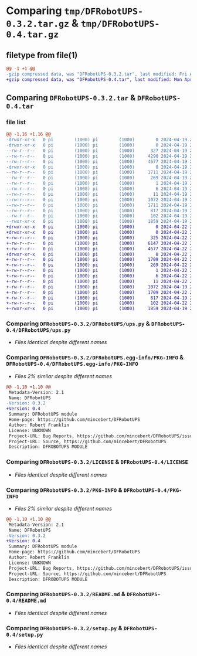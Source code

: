 # Comparing `tmp/DFRobotUPS-0.3.2.tar.gz` & `tmp/DFRobotUPS-0.4.tar.gz`

## filetype from file(1)

```diff
@@ -1 +1 @@
-gzip compressed data, was "DFRobotUPS-0.3.2.tar", last modified: Fri Apr 19 23:43:06 2024, max compression
+gzip compressed data, was "DFRobotUPS-0.4.tar", last modified: Mon Apr 22 23:17:54 2024, max compression
```

## Comparing `DFRobotUPS-0.3.2.tar` & `DFRobotUPS-0.4.tar`

### file list

```diff
@@ -1,16 +1,16 @@
-drwxr-xr-x   0 pi        (1000) pi        (1000)        0 2024-04-19 23:43:06.693239 DFRobotUPS-0.3.2/
-drwxr-xr-x   0 pi        (1000) pi        (1000)        0 2024-04-19 23:43:06.693239 DFRobotUPS-0.3.2/DFRobotUPS/
--rw-r--r--   0 pi        (1000) pi        (1000)      327 2024-04-19 23:42:10.000000 DFRobotUPS-0.3.2/DFRobotUPS/__init__.py
--rw-r--r--   0 pi        (1000) pi        (1000)     4290 2024-04-19 23:42:10.000000 DFRobotUPS-0.3.2/DFRobotUPS/__main__.py
--rw-r--r--   0 pi        (1000) pi        (1000)     4677 2024-04-19 23:42:10.000000 DFRobotUPS-0.3.2/DFRobotUPS/ups.py
-drwxr-xr-x   0 pi        (1000) pi        (1000)        0 2024-04-19 23:43:06.693239 DFRobotUPS-0.3.2/DFRobotUPS.egg-info/
--rw-r--r--   0 pi        (1000) pi        (1000)     1711 2024-04-19 23:43:06.000000 DFRobotUPS-0.3.2/DFRobotUPS.egg-info/PKG-INFO
--rw-r--r--   0 pi        (1000) pi        (1000)      269 2024-04-19 23:43:06.000000 DFRobotUPS-0.3.2/DFRobotUPS.egg-info/SOURCES.txt
--rw-r--r--   0 pi        (1000) pi        (1000)        1 2024-04-19 23:43:06.000000 DFRobotUPS-0.3.2/DFRobotUPS.egg-info/dependency_links.txt
--rw-r--r--   0 pi        (1000) pi        (1000)        6 2024-04-19 23:43:06.000000 DFRobotUPS-0.3.2/DFRobotUPS.egg-info/requires.txt
--rw-r--r--   0 pi        (1000) pi        (1000)       11 2024-04-19 23:43:06.000000 DFRobotUPS-0.3.2/DFRobotUPS.egg-info/top_level.txt
--rw-r--r--   0 pi        (1000) pi        (1000)     1072 2024-04-19 23:42:10.000000 DFRobotUPS-0.3.2/LICENSE
--rw-r--r--   0 pi        (1000) pi        (1000)     1711 2024-04-19 23:43:06.693239 DFRobotUPS-0.3.2/PKG-INFO
--rw-r--r--   0 pi        (1000) pi        (1000)      817 2024-04-19 23:42:10.000000 DFRobotUPS-0.3.2/README.md
--rw-r--r--   0 pi        (1000) pi        (1000)      102 2024-04-19 23:43:06.693239 DFRobotUPS-0.3.2/setup.cfg
--rwxr-xr-x   0 pi        (1000) pi        (1000)     1859 2024-04-19 23:42:10.000000 DFRobotUPS-0.3.2/setup.py
+drwxr-xr-x   0 pi        (1000) pi        (1000)        0 2024-04-22 23:17:54.337849 DFRobotUPS-0.4/
+drwxr-xr-x   0 pi        (1000) pi        (1000)        0 2024-04-22 23:17:54.327849 DFRobotUPS-0.4/DFRobotUPS/
+-rw-r--r--   0 pi        (1000) pi        (1000)      325 2024-04-22 23:14:06.000000 DFRobotUPS-0.4/DFRobotUPS/__init__.py
+-rw-r--r--   0 pi        (1000) pi        (1000)     6147 2024-04-22 23:12:22.000000 DFRobotUPS-0.4/DFRobotUPS/__main__.py
+-rw-r--r--   0 pi        (1000) pi        (1000)     4677 2024-04-22 21:59:25.000000 DFRobotUPS-0.4/DFRobotUPS/ups.py
+drwxr-xr-x   0 pi        (1000) pi        (1000)        0 2024-04-22 23:17:54.327849 DFRobotUPS-0.4/DFRobotUPS.egg-info/
+-rw-r--r--   0 pi        (1000) pi        (1000)     1709 2024-04-22 23:17:53.000000 DFRobotUPS-0.4/DFRobotUPS.egg-info/PKG-INFO
+-rw-r--r--   0 pi        (1000) pi        (1000)      269 2024-04-22 23:17:54.000000 DFRobotUPS-0.4/DFRobotUPS.egg-info/SOURCES.txt
+-rw-r--r--   0 pi        (1000) pi        (1000)        1 2024-04-22 23:17:53.000000 DFRobotUPS-0.4/DFRobotUPS.egg-info/dependency_links.txt
+-rw-r--r--   0 pi        (1000) pi        (1000)        6 2024-04-22 23:17:53.000000 DFRobotUPS-0.4/DFRobotUPS.egg-info/requires.txt
+-rw-r--r--   0 pi        (1000) pi        (1000)       11 2024-04-22 23:17:53.000000 DFRobotUPS-0.4/DFRobotUPS.egg-info/top_level.txt
+-rw-r--r--   0 pi        (1000) pi        (1000)     1072 2024-04-19 23:42:10.000000 DFRobotUPS-0.4/LICENSE
+-rw-r--r--   0 pi        (1000) pi        (1000)     1709 2024-04-22 23:17:54.337849 DFRobotUPS-0.4/PKG-INFO
+-rw-r--r--   0 pi        (1000) pi        (1000)      817 2024-04-19 23:42:10.000000 DFRobotUPS-0.4/README.md
+-rw-r--r--   0 pi        (1000) pi        (1000)      102 2024-04-22 23:17:54.337849 DFRobotUPS-0.4/setup.cfg
+-rwxr-xr-x   0 pi        (1000) pi        (1000)     1859 2024-04-19 23:42:10.000000 DFRobotUPS-0.4/setup.py
```

### Comparing `DFRobotUPS-0.3.2/DFRobotUPS/ups.py` & `DFRobotUPS-0.4/DFRobotUPS/ups.py`

 * *Files identical despite different names*

### Comparing `DFRobotUPS-0.3.2/DFRobotUPS.egg-info/PKG-INFO` & `DFRobotUPS-0.4/DFRobotUPS.egg-info/PKG-INFO`

 * *Files 2% similar despite different names*

```diff
@@ -1,10 +1,10 @@
 Metadata-Version: 2.1
 Name: DFRobotUPS
-Version: 0.3.2
+Version: 0.4
 Summary: DFRobotUPS module
 Home-page: https://github.com/mincebert/DFRobotUPS
 Author: Robert Franklin
 License: UNKNOWN
 Project-URL: Bug Reports, https://github.com/mincebert/DFRobotUPS/issues
 Project-URL: Source, https://github.com/mincebert/DFRobotUPS
 Description: DFROBOTUPS MODULE
```

### Comparing `DFRobotUPS-0.3.2/LICENSE` & `DFRobotUPS-0.4/LICENSE`

 * *Files identical despite different names*

### Comparing `DFRobotUPS-0.3.2/PKG-INFO` & `DFRobotUPS-0.4/PKG-INFO`

 * *Files 2% similar despite different names*

```diff
@@ -1,10 +1,10 @@
 Metadata-Version: 2.1
 Name: DFRobotUPS
-Version: 0.3.2
+Version: 0.4
 Summary: DFRobotUPS module
 Home-page: https://github.com/mincebert/DFRobotUPS
 Author: Robert Franklin
 License: UNKNOWN
 Project-URL: Bug Reports, https://github.com/mincebert/DFRobotUPS/issues
 Project-URL: Source, https://github.com/mincebert/DFRobotUPS
 Description: DFROBOTUPS MODULE
```

### Comparing `DFRobotUPS-0.3.2/README.md` & `DFRobotUPS-0.4/README.md`

 * *Files identical despite different names*

### Comparing `DFRobotUPS-0.3.2/setup.py` & `DFRobotUPS-0.4/setup.py`

 * *Files identical despite different names*

